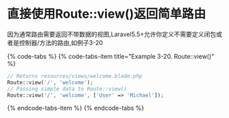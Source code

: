 # 直接使用Route::view\(\)返回简单路由

因为通常路由需要返回不带数据的视图,Laravel5.5+允许你定义不需要定义闭包或者是控制器/方法的路由,如例子3-20

{% code-tabs %}
{% code-tabs-item title="Example 3-20. Route::view\(\)" %}
```php
// Returns resources/views/welcome.blade.php
Route::view('/', 'welcome');
// Passing simple data to Route::view()
Route::view('/', 'welcome', ['User' => 'Michael']);
```
{% endcode-tabs-item %}
{% endcode-tabs %}

